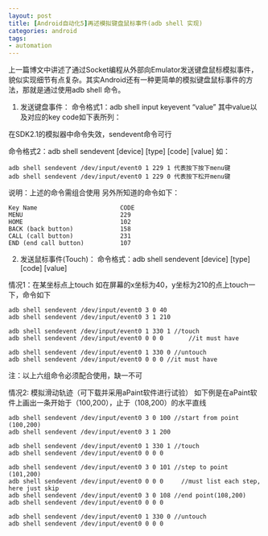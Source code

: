 ```yaml
---
layout: post
title: [Android自动化5]再述模拟键盘鼠标事件(adb shell 实现)
categories: android
tags: 
- automation
---
```


上一篇博文中讲述了通过Socket编程从外部向Emulator发送键盘鼠标模拟事件，貌似实现细节有点复杂。其实Android还有一种更简单的模拟键盘鼠标事件的方法，那就是通过使用adb shell 命令。

1. 发送键盘事件：
命令格式1：adb shell input keyevent “value”
其中value以及对应的key code如下表所列：

在SDK2.1的模拟器中命令失效，sendevent命令可行
 
命令格式2：adb shell sendevent [device] [type] [code] [value]
如： 

    adb shell sendevent /dev/input/event0 1 229 1 代表按下按下menu键
    adb shell sendevent /dev/input/event0 1 229 0 代表按下松开menu键

说明：上述的命令需组合使用
另外所知道的命令如下：

    Key Name                       CODE
    MENU                           229
    HOME                           102
    BACK (back button)             158
    CALL (call button)             231
    END (end call button)          107
 
2. 发送鼠标事件(Touch)：
命令格式：adb shell sendevent [device] [type] [code] [value]
 
情况1：在某坐标点上touch
如在屏幕的x坐标为40，y坐标为210的点上touch一下，命令如下

    adb shell sendevent /dev/input/event0 3 0 40
    adb shell sendevent /dev/input/event0 3 1 210
     
    adb shell sendevent /dev/input/event0 1 330 1 //touch
    adb shell sendevent /dev/input/event0 0 0 0       //it must have
     
    adb shell sendevent /dev/input/event0 1 330 0 //untouch
    adb shell sendevent /dev/input/event0 0 0 0 //it must have
 
注：以上六组命令必须配合使用，缺一不可
 
情况2: 模拟滑动轨迹（可下载并采用aPaint软件进行试验）
如下例是在aPaint软件上画出一条开始于（100,200），止于（108,200）的水平直线

    adb shell sendevent /dev/input/event0 3 0 100 //start from point (100,200)
    adb shell sendevent /dev/input/event0 3 1 200
     
    adb shell sendevent /dev/input/event0 1 330 1 //touch
    adb shell sendevent /dev/input/event0 0 0 0
     
    adb shell sendevent /dev/input/event0 3 0 101 //step to point (101,200)
    adb shell sendevent /dev/input/event0 0 0 0     //must list each step, here just skip
    adb shell sendevent /dev/input/event0 3 0 108 //end point(108,200)
    adb shell sendevent /dev/input/event0 0 0 0
     
    adb shell sendevent /dev/input/event0 1 330 0 //untouch
    adb shell sendevent /dev/input/event0 0 0 0
